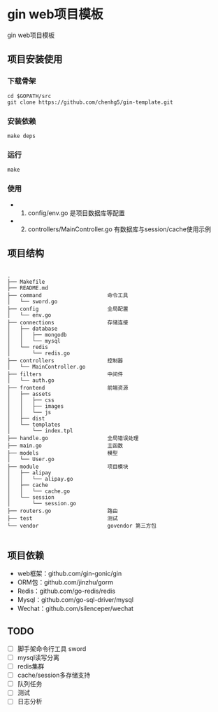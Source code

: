 # gin web项目模板

gin web项目模板

## 项目安装使用

### 下载骨架

```
cd $GOPATH/src
git clone https://github.com/chenhg5/gin-template.git
```

### 安装依赖

```
make deps
```

### 运行

```
make
```

### 使用

- 1. config/env.go 是项目数据库等配置
- 2. controllers/MainController.go 有数据库与session/cache使用示例


## 项目结构

```

.
├── Makefile
├── README.md
├── command                     命令工具
│   └── sword.go
├── config                      全局配置
│   └── env.go
├── connections                 存储连接
│   ├── database
│   │   ├── mongodb
│   │   └── mysql
│   └── redis
│       └── redis.go
├── controllers                 控制器
│   └── MainController.go
├── filters                     中间件
│   └── auth.go
├── frontend                    前端资源
│   ├── assets
│   │   ├── css
│   │   ├── images
│   │   └── js
│   ├── dist
│   └── templates
│       └── index.tpl
├── handle.go                   全局错误处理
├── main.go                     主函数
├── models                      模型
│   └── User.go
├── module                      项目模块
│   ├── alipay
│   │   └── alipay.go
│   ├── cache
│   │   └── cache.go
│   └── session
│       └── session.go
├── routers.go                  路由
├── test                        测试
└── vendor                      govendor 第三方包


```

## 项目依赖

- web框架：github.com/gin-gonic/gin
- ORM包：github.com/jinzhu/gorm
- Redis：github.com/go-redis/redis
- Mysql：github.com/go-sql-driver/mysql
- Wechat：github.com/silenceper/wechat

## TODO

- [ ] 脚手架命令行工具 sword
- [ ] mysql读写分离
- [ ] redis集群
- [ ] cache/session多存储支持
- [ ] 队列任务
- [ ] 测试
- [ ] 日志分析